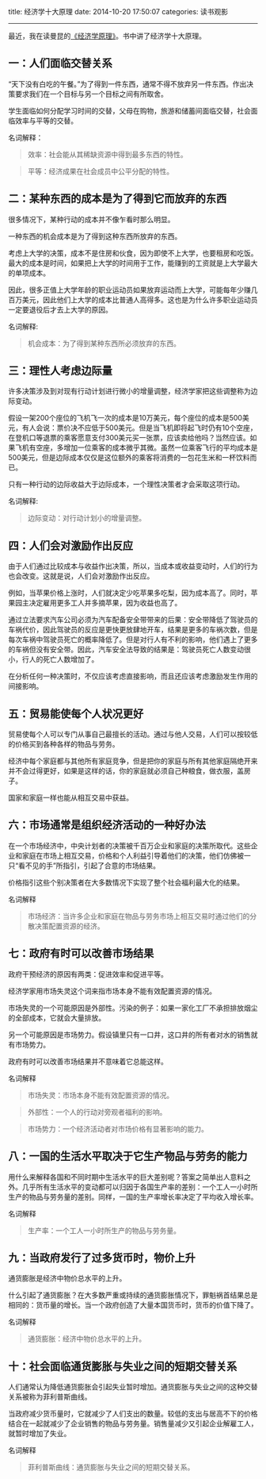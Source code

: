 title: 经济学十大原理
date: 2014-10-20 17:50:07
categories: 读书观影

---

最近，我在读曼昆的[《经济学原理》](http://book.douban.com/subject/3867984/)。书中讲了经济学十大原理。

<!--more-->

## 一：人们面临交替关系

“天下没有白吃的午餐。”为了得到一件东西，通常不得不放弃另一件东西。作出决策要求我们在一个目标与另一个目标之间有所取舍。

学生面临如何分配学习时间的交替，父母在购物，旅游和储蓄间面临交替，社会面临效率与平等的交替。

名词解释：

> 效率：社会能从其稀缺资源中得到最多东西的特性。

> 平等：经济成果在社会成员中公平分配的特性。

## 二：某种东西的成本是为了得到它而放弃的东西

很多情况下，某种行动的成本并不像乍看时那么明显。

一种东西的机会成本是为了得到这种东西所放弃的东西。

考虑上大学的决策，成本不是住房和伙食，因为即使不上大学，也要租房和吃饭。最大的成本是时间，如果把上大学的时间用于工作，能赚到的工资就是上大学最大的单项成本。

因此，很多正值上大学年龄的职业运动员如果放弃运动而上大学，可能每年少赚几百万美元，因此他们上大学的成本比普通人高得多。这也是为什么许多职业运动员一定要退役后才去上大学的原因。

名词解释:

> 机会成本：为了得到某种东西所必须放弃的东西。

## 三：理性人考虑边际量

许多决策涉及到对现有行动计划进行微小的增量调整，经济学家把这些调整称为边际变动。

假设一架200个座位的飞机飞一次的成本是10万美元，每个座位的成本是500美元，有人会说：票价决不应低于500美元。但是当飞机即将起飞时仍有10个空座，在登机口等退票的乘客愿意支付300美元买一张票，应该卖给他吗？当然应该。如果飞机有空座，多增加一位乘客的成本微乎其微。虽然一位乘客飞行的平均成本是500美元，但是边际成本仅仅是这位额外的乘客将消费的一包花生米和一杯饮料而已。

只有一种行动的边际收益大于边际成本，一个理性决策者才会采取这项行动。

名词解释:

> 边际变动：对行动计划小的增量调整。

## 四：人们会对激励作出反应

由于人们通过比较成本与收益作出决策，所以，当成本或收益变动时，人们的行为也会改变。这就是说，人们会对激励作出反应。

例如，当苹果价格上涨时，人们就决定少吃苹果多吃梨，因为成本高了。同时，苹果园主决定雇用更多工人并多摘苹果，因为收益也高了。

通过立法要求汽车公司必须为汽车配备安全带带来的后果：安全带降低了驾驶员的车祸代价，因此驾驶员的反应是更快更放肆地开车，结果是更多的车祸次数，但是每次车祸中驾驶员死亡的概率降低了。但是对行人有不利的影响，他们遇上了更多的车祸但没有安全带。因此，汽车安全法导致的结果是：驾驶员死亡人数变动很小，行人的死亡人数增加了。

在分析任何一种决策时，不仅应该考虑直接影响，而且还应该考虑激励发生作用的间接影响。

## 五：贸易能使每个人状况更好

贸易使每个人可以专门从事自己最擅长的活动。通过与他人交易，人们可以按较低的价格买到各种各样的物品与劳务。

经济中每个家庭都与其他所有家庭竞争，但是把你的家庭与所有其他家庭隔绝开来并不会过得更好，如果是这样的话，你的家庭就必须自己种粮食，做衣服，盖房子。

国家和家庭一样也能从相互交易中获益。

## 六：市场通常是组织经济活动的一种好办法

在一个市场经济中，中央计划者的决策被千百万企业和家庭的决策所取代。这些企业和家庭在市场上相互交易，价格和个人利益引导着他们的决策，他们仿佛被一只“看不见的手”所指引，引起了合意的市场结果。

价格指引这些个别决策者在大多数情况下实现了整个社会福利最大化的结果。

名词解释

> 市场经济：当许多企业和家庭在物品与劳务市场上相互交易时通过他们的分散决策配置资源的经济。

## 七：政府有时可以改善市场结果

政府干预经济的原因有两类：促进效率和促进平等。

经济学家用市场失灵这个词来指市场本身不能有效配置资源的情况。

市场失灵的一个可能原因是外部性。污染的例子：如果一家化工厂不承担排放烟尘的全部成本，它就会大量排放。

另一个可能原因是市场势力。假设镇里只有一口井，这口井的所有者对水的销售就有市场势力。

政府有时可以改善市场结果并不意味着它总能这样。

名词解释

> 市场失灵：市场本身不能有效配置资源的情况。

> 外部性：一个人的行动对旁观者福利的影响。

> 市场势力：一个经济活动者对市场价格有显著影响的能力。

## 八：一国的生活水平取决于它生产物品与劳务的能力

用什么来解释各国和不同时期中生活水平的巨大差别呢？答案之简单出人意料之外。几乎所有生活水平的变动都可以归因于各国生产率的差别：一个工人一小时所生产的物品与劳务量的差别。同样，一国的生产率增长率决定了平均收入增长率。

名词解释

> 生产率：一个工人一小时所生产的物品与劳务量。

## 九：当政府发行了过多货币时，物价上升

通货膨胀是经济中物价总水平的上升。

什么引起了通货膨胀？在大多数严重或持续的通货膨胀情况下，罪魁祸首结果总是相同的：货币量的增长。当一个政府创造了大量本国货币时，货币的价值下降了。

名词解释

>通货膨胀：经济中物价总水平的上升。

## 十：社会面临通货膨胀与失业之间的短期交替关系

人们通常认为降低通货膨胀会引起失业暂时增加。通货膨胀与失业之间的这种交替关系被称为菲利普斯曲线。

当政府减少货币量时，它就减少了人们支出的数量。较低的支出与居高不下的价格结合在一起就减少了企业销售的物品与劳务量。销售量减少又引起企业解雇工人，就暂时增加了失业。

名词解释

> 菲利普斯曲线：通货膨胀与失业之间的短期交替关系。

